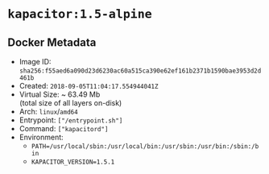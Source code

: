 # `kapacitor:1.5-alpine`

## Docker Metadata

- Image ID: `sha256:f55aed6a090d23d6230ac60a515ca390e62ef161b2371b1590bae3953d2d461b`
- Created: `2018-09-05T11:04:17.554944041Z`
- Virtual Size: ~ 63.49 Mb  
  (total size of all layers on-disk)
- Arch: `linux`/`amd64`
- Entrypoint: `["/entrypoint.sh"]`
- Command: `["kapacitord"]`
- Environment:
  - `PATH=/usr/local/sbin:/usr/local/bin:/usr/sbin:/usr/bin:/sbin:/bin`
  - `KAPACITOR_VERSION=1.5.1`
